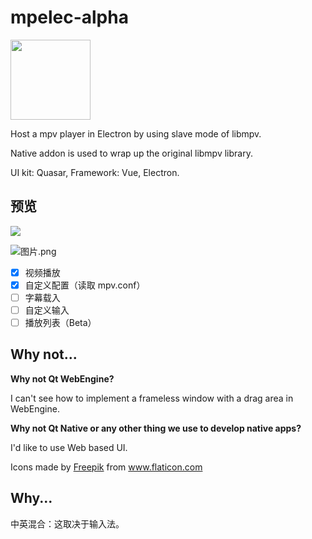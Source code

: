# mpelec-alpha

<img src="https://i.loli.net/2019/10/06/Y7oPA2FJ96aCgsS.png" width="128" height="128">

Host a mpv player in Electron by using slave mode of libmpv.

Native addon is used to wrap up the original libmpv library.

UI kit: Quasar, Framework: Vue, Electron.

## 预览

![](https://i.loli.net/2019/10/06/qZKCh5BbQI9HWdT.png)

![图片.png](https://i.loli.net/2019/10/06/eAGkzlm4MD6y1ZF.png)

- [x] 视频播放
- [x] 自定义配置（读取 mpv.conf）
- [ ] 字幕载入
- [ ] 自定义输入
- [ ] 播放列表（Beta）

## Why not...

**Why not Qt WebEngine?**

I can't see how to implement a frameless window with a drag area in WebEngine.

**Why not Qt Native or any other thing we use to develop native apps?**

I'd like to use Web based UI.

<div>Icons made by <a href="https://www.flaticon.com/authors/freepik" title="Freepik">Freepik</a> from <a href="https://www.flaticon.com/"             title="Flaticon">www.flaticon.com</a></div>

## Why...

中英混合：这取决于输入法。
